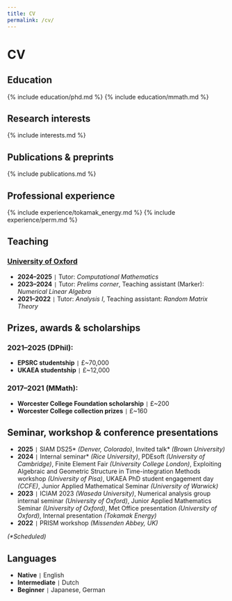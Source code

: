 ```yaml
---
title: CV
permalink: /cv/
---
```


# CV

## Education

{% include education/phd.md %}
{% include education/mmath.md %}

## Research interests

{% include interests.md %}

## Publications & preprints

{% include publications.md %}

## Professional experience

{% include experience/tokamak_energy.md %}
{% include experience/perm.md %}

## Teaching

### [University of Oxford](https://www.maths.ox.ac.uk/)
- **2024–2025** <code>&#124;</code> Tutor: *Computational Mathematics*
- **2023–2024** <code>&#124;</code> Tutor: *Prelims corner*, Teaching assistant (Marker): *Numerical Linear Algebra*
- **2021–2022** <code>&#124;</code> Tutor: *Analysis I*, Teaching assistant: *Random Matrix Theory*

## Prizes, awards & scholarships

### 2021–2025 (DPhil):
- **EPSRC studentship** <code>&#124;</code> £~70,000
- **UKAEA studentship** <code>&#124;</code> £~12,000

### 2017–2021 (MMath):
- **Worcester College Foundation scholarship** <code>&#124;</code> £~200
- **Worcester College collection prizes** <code>&#124;</code> £~160

## Seminar, workshop & conference presentations

- **2025** <code>&#124;</code> SIAM DS25\* *(Denver, Colorado)*, Invited talk\* *(Brown University)*
- **2024** <code>&#124;</code> Internal seminar\* *(Rice University)*, PDEsoft *(University of Cambridge)*, Finite Element Fair *(University College London)*, Exploiting Algebraic and Geometric Structure in Time-integration Methods workshop *(University of Pisa)*, UKAEA PhD student engagement day *(CCFE)*, Junior Applied Mathematical Seminar *(University of Warwick)*
- **2023** <code>&#124;</code> ICIAM 2023 *(Waseda University)*, Numerical analysis group internal seminar *(University of Oxford)*, Junior Applied Mathematics Seminar *(University of Oxford)*, Met Office presentation *(University of Oxford)*, Internal presentation *(Tokamak Energy)*
- **2022** <code>&#124;</code> PRISM workshop *(Missenden Abbey, UK)*

*(\*Scheduled)*

## Languages

- **Native** <code>&#124;</code> English
- **Intermediate** <code>&#124;</code> Dutch
- **Beginner** <code>&#124;</code> Japanese, German
